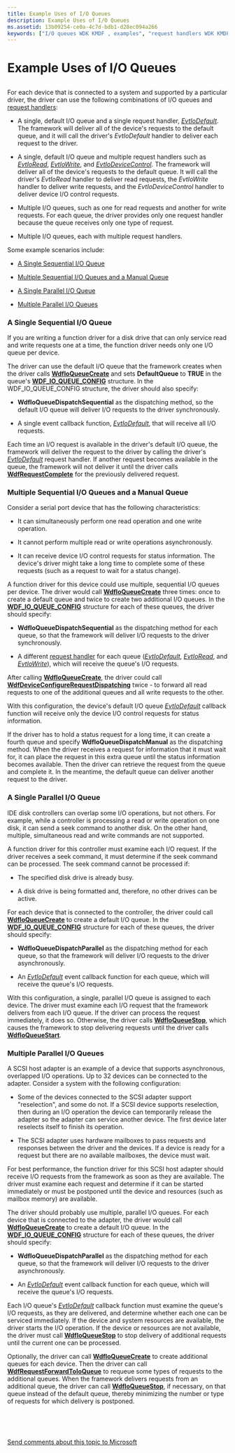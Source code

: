 ```yaml
---
title: Example Uses of I/O Queues
description: Example Uses of I/O Queues
ms.assetid: 13b09254-ce0a-4c7d-bdb1-d28ec094a266
keywords: ["I/O queues WDK KMDF , examples", "request handlers WDK KMDF", "default I/O queues WDK KMDF", "single I/O queues WDK KMDF", "multiple I/O queues WDK KMDF", "parallel I/O queues WDK KMDF", "sequential I/O queues WDK KMDF", "manual I/O queues WDK KMDF", "I/O queues WDK KMDF , dispatching methods", "dispatching methods WDK KMDF", "sequential dispatching WDK KMDF", "synchronous dispatching WDK KMDF", "parallel dispatching WDK KMDF", "asynchronous dispatching WDK KMDF", "manual dispatching WDK KMDF", "WdfIoQueueDispatchParallel", "WdfIoQueueDispatchSequential", "WdfIoQueueDispatchManual"]
---
```


# Example Uses of I/O Queues


## <a href="" id="ddk-example-uses-of-i-o-queues-df"></a>


For each device that is connected to a system and supported by a particular driver, the driver can use the following combinations of I/O queues and [request handlers](request-handlers.md):

-   A single, default I/O queue and a single request handler, [*EvtIoDefault*](https://msdn.microsoft.com/library/windows/hardware/ff541757). The framework will deliver all of the device's requests to the default queue, and it will call the driver's *EvtIoDefault* handler to deliver each request to the driver.

-   A single, default I/O queue and multiple request handlers such as [*EvtIoRead*](https://msdn.microsoft.com/library/windows/hardware/ff541776), [*EvtIoWrite*](https://msdn.microsoft.com/library/windows/hardware/ff541813), and [*EvtIoDeviceControl*](https://msdn.microsoft.com/library/windows/hardware/ff541758). The framework will deliver all of the device's requests to the default queue. It will call the driver's *EvtIoRead* handler to deliver read requests, the *EvtIoWrite* handler to deliver write requests, and the *EvtIoDeviceControl* handler to deliver device I/O control requests.

-   Multiple I/O queues, such as one for read requests and another for write requests. For each queue, the driver provides only one request handler because the queue receives only one type of request.

-   Multiple I/O queues, each with multiple request handlers.

Some example scenarios include:

-   [A Single Sequential I/O Queue](#a-single-sequential-i-o-queue)

-   [Multiple Sequential I/O Queues and a Manual Queue](#multiple-sequential-i-o-queues-and-a-manual-queue)

-   [A Single Parallel I/O Queue](#a-single-parallel-i-o-queue)

-   [Multiple Parallel I/O Queues](#multiple-parallel-i-o-queues)

### A Single Sequential I/O Queue

If you are writing a function driver for a disk drive that can only service read and write requests one at a time, the function driver needs only one I/O queue per device.

The driver can use the default I/O queue that the framework creates when the driver calls [**WdfIoQueueCreate**](https://msdn.microsoft.com/library/windows/hardware/ff547401) and sets **DefaultQueue** to **TRUE** in the queue's [**WDF\_IO\_QUEUE\_CONFIG**](https://msdn.microsoft.com/library/windows/hardware/ff552359) structure. In the WDF\_IO\_QUEUE\_CONFIG structure, the driver should also specify:

-   **WdfIoQueueDispatchSequential** as the dispatching method, so the default I/O queue will deliver I/O requests to the driver synchronously.

-   A single event callback function, [*EvtIoDefault*](https://msdn.microsoft.com/library/windows/hardware/ff541757), that will receive all I/O requests.

Each time an I/O request is available in the driver's default I/O queue, the framework will deliver the request to the driver by calling the driver's [*EvtIoDefault*](https://msdn.microsoft.com/library/windows/hardware/ff541757) request handler. If another request becomes available in the queue, the framework will not deliver it until the driver calls [**WdfRequestComplete**](https://msdn.microsoft.com/library/windows/hardware/ff549945) for the previously delivered request.

### Multiple Sequential I/O Queues and a Manual Queue

Consider a serial port device that has the following characteristics:

-   It can simultaneously perform one read operation and one write operation.

-   It cannot perform multiple read or write operations asynchronously.

-   It can receive device I/O control requests for status information. The device's driver might take a long time to complete some of these requests (such as a request to wait for a status change).

A function driver for this device could use multiple, sequential I/O queues per device. The driver would call [**WdfIoQueueCreate**](https://msdn.microsoft.com/library/windows/hardware/ff547401) three times: once to create a default queue and twice to create two additional I/O queues. In the [**WDF\_IO\_QUEUE\_CONFIG**](https://msdn.microsoft.com/library/windows/hardware/ff552359) structure for each of these queues, the driver should specify:

-   **WdfIoQueueDispatchSequential** as the dispatching method for each queue, so that the framework will deliver I/O requests to the driver synchronously.

-   A different [request handler](request-handlers.md) for each queue ([*EvtIoDefault*](https://msdn.microsoft.com/library/windows/hardware/ff541757), [*EvtIoRead*](https://msdn.microsoft.com/library/windows/hardware/ff541776), and [*EvtIoWrite*](https://msdn.microsoft.com/library/windows/hardware/ff541813)), which will receive the queue's I/O requests.

After calling [**WdfIoQueueCreate**](https://msdn.microsoft.com/library/windows/hardware/ff547401), the driver could call [**WdfDeviceConfigureRequestDispatching**](https://msdn.microsoft.com/library/windows/hardware/ff545920) twice - to forward all read requests to one of the additional queues and all write requests to the other.

With this configuration, the device's default I/O queue [*EvtIoDefault*](https://msdn.microsoft.com/library/windows/hardware/ff541757) callback function will receive only the device I/O control requests for status information.

If the driver has to hold a status request for a long time, it can create a fourth queue and specify **WdfIoQueueDispatchManual** as the dispatching method. When the driver receives a request for information that it must wait for, it can place the request in this extra queue until the status information becomes available. Then the driver can retrieve the request from the queue and complete it. In the meantime, the default queue can deliver another request to the driver.

### A Single Parallel I/O Queue

IDE disk controllers can overlap some I/O operations, but not others. For example, while a controller is processing a read or write operation on one disk, it can send a seek command to another disk. On the other hand, multiple, simultaneous read and write commands are not supported.

A function driver for this controller must examine each I/O request. If the driver receives a seek command, it must determine if the seek command can be processed. The seek command cannot be processed if:

-   The specified disk drive is already busy.

-   A disk drive is being formatted and, therefore, no other drives can be active.

For each device that is connected to the controller, the driver could call [**WdfIoQueueCreate**](https://msdn.microsoft.com/library/windows/hardware/ff547401) to create a default I/O queue. In the [**WDF\_IO\_QUEUE\_CONFIG**](https://msdn.microsoft.com/library/windows/hardware/ff552359) structure for each of these queues, the driver should specify:

-   **WdfIoQueueDispatchParallel** as the dispatching method for each queue, so that the framework will deliver I/O requests to the driver asynchronously.

-   An [*EvtIoDefault*](https://msdn.microsoft.com/library/windows/hardware/ff541757) event callback function for each queue, which will receive the queue's I/O requests.

With this configuration, a single, parallel I/O queue is assigned to each device. The driver must examine each I/O request that the framework delivers from each I/O queue. If the driver can process the request immediately, it does so. Otherwise, the driver calls [**WdfIoQueueStop**](https://msdn.microsoft.com/library/windows/hardware/ff548482), which causes the framework to stop delivering requests until the driver calls [**WdfIoQueueStart**](https://msdn.microsoft.com/library/windows/hardware/ff548478).

### Multiple Parallel I/O Queues

A SCSI host adapter is an example of a device that supports asynchronous, overlapped I/O operations. Up to 32 devices can be connected to the adapter. Consider a system with the following configuration:

-   Some of the devices connected to the SCSI adapter support "reselection", and some do not. If a SCSI device supports reselection, then during an I/O operation the device can temporarily release the adapter so the adapter can service another device. The first device later reselects itself to finish its operation.

-   The SCSI adapter uses hardware mailboxes to pass requests and responses between the driver and the devices. If a device is ready for a request but there are no available mailboxes, the device must wait.

For best performance, the function driver for this SCSI host adapter should receive I/O requests from the framework as soon as they are available. The driver must examine each request and determine if it can be started immediately or must be postponed until the device and resources (such as mailbox memory) are available.

The driver should probably use multiple, parallel I/O queues. For each device that is connected to the adapter, the driver would call [**WdfIoQueueCreate**](https://msdn.microsoft.com/library/windows/hardware/ff547401) to create a default I/O queue. In the [**WDF\_IO\_QUEUE\_CONFIG**](https://msdn.microsoft.com/library/windows/hardware/ff552359) structure for each of these queues, the driver should specify:

-   **WdfIoQueueDispatchParallel** as the dispatching method for each queue, so that the framework will deliver I/O requests to the driver asynchronously.

-   An [*EvtIoDefault*](https://msdn.microsoft.com/library/windows/hardware/ff541757) event callback function for each queue, which will receive the queue's I/O requests.

Each I/O queue's [*EvtIoDefault*](https://msdn.microsoft.com/library/windows/hardware/ff541757) callback function must examine the queue's I/O requests, as they are delivered, and determine whether each one can be serviced immediately. If the device and system resources are available, the driver starts the I/O operation. If the device or resources are not available, the driver must call [**WdfIoQueueStop**](https://msdn.microsoft.com/library/windows/hardware/ff548482) to stop delivery of additional requests until the current one can be processed.

Optionally, the driver can call [**WdfIoQueueCreate**](https://msdn.microsoft.com/library/windows/hardware/ff547401) to create additional queues for each device. Then the driver can call [**WdfRequestForwardToIoQueue**](https://msdn.microsoft.com/library/windows/hardware/ff549958) to requeue some types of requests to the additional queues. When the framework delivers requests from an additional queue, the driver can call [**WdfIoQueueStop**](https://msdn.microsoft.com/library/windows/hardware/ff548482), if necessary, on that queue instead of the default queue, thereby minimizing the number or type of requests for which delivery is postponed.

 

 

[Send comments about this topic to Microsoft](mailto:wsddocfb@microsoft.com?subject=Documentation%20feedback%20%5Bwdf\wdf%5D:%20Example%20Uses%20of%20I/O%20Queues%20%20RELEASE:%20%284/5/2016%29&body=%0A%0APRIVACY%20STATEMENT%0A%0AWe%20use%20your%20feedback%20to%20improve%20the%20documentation.%20We%20don't%20use%20your%20email%20address%20for%20any%20other%20purpose,%20and%20we'll%20remove%20your%20email%20address%20from%20our%20system%20after%20the%20issue%20that%20you're%20reporting%20is%20fixed.%20While%20we're%20working%20to%20fix%20this%20issue,%20we%20might%20send%20you%20an%20email%20message%20to%20ask%20for%20more%20info.%20Later,%20we%20might%20also%20send%20you%20an%20email%20message%20to%20let%20you%20know%20that%20we've%20addressed%20your%20feedback.%0A%0AFor%20more%20info%20about%20Microsoft's%20privacy%20policy,%20see%20http://privacy.microsoft.com/default.aspx. "Send comments about this topic to Microsoft")




